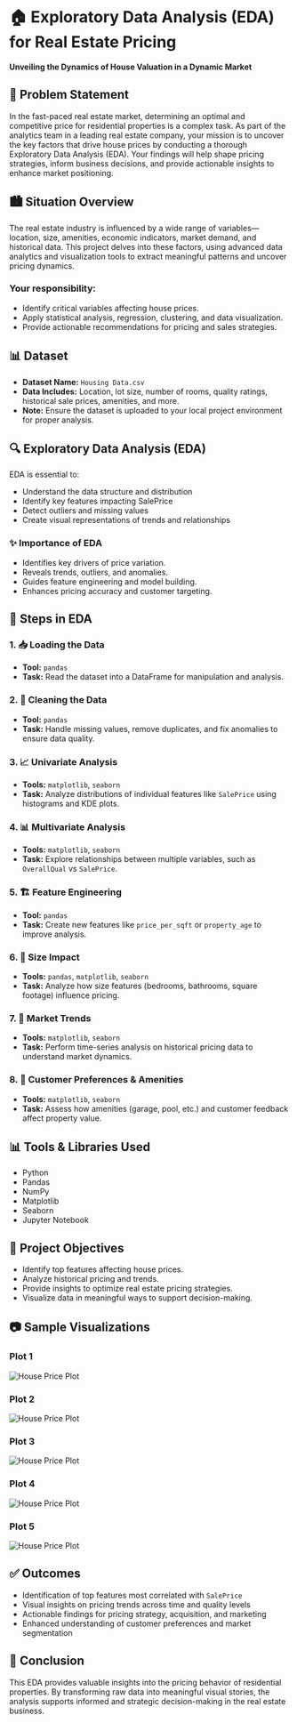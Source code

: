 # 🏠 Exploratory Data Analysis (EDA) for Real Estate Pricing
**Unveiling the Dynamics of House Valuation in a Dynamic Market**

## 📌 Problem Statement
In the fast-paced real estate market, determining an optimal and competitive price for residential properties is a complex task. As part of the analytics team in a leading real estate company, your mission is to uncover the key factors that drive house prices by conducting a thorough Exploratory Data Analysis (EDA). Your findings will help shape pricing strategies, inform business decisions, and provide actionable insights to enhance market positioning.

## 🏙️ Situation Overview
The real estate industry is influenced by a wide range of variables—location, size, amenities, economic indicators, market demand, and historical data. This project delves into these factors, using advanced data analytics and visualization tools to extract meaningful patterns and uncover pricing dynamics.

### Your responsibility:

* Identify critical variables affecting house prices.
* Apply statistical analysis, regression, clustering, and data visualization.
* Provide actionable recommendations for pricing and sales strategies.

## 📊 Dataset
- **Dataset Name:** `Housing Data.csv`
- **Data Includes:** Location, lot size, number of rooms, quality ratings, historical sale prices, amenities, and more.
- **Note:** Ensure the dataset is uploaded to your local project environment for proper analysis.


## 🔍 Exploratory Data Analysis (EDA)
EDA is essential to:
- Understand the data structure and distribution
- Identify key features impacting SalePrice
- Detect outliers and missing values
- Create visual representations of trends and relationships


### ✨ Importance of EDA
* Identifies key drivers of price variation.
* Reveals trends, outliers, and anomalies.
* Guides feature engineering and model building.
* Enhances pricing accuracy and customer targeting.

## 📌 Steps in EDA
### 1. 📥 **Loading the Data**
- **Tool:** `pandas`
- **Task:** Read the dataset into a DataFrame for manipulation and analysis.

### 2. 🧹 **Cleaning the Data**
- **Tool:** `pandas`
- **Task:** Handle missing values, remove duplicates, and fix anomalies to ensure data quality.


### 3. 📈 **Univariate Analysis**
- **Tools:** `matplotlib`, `seaborn`
- **Task:** Analyze distributions of individual features like `SalePrice` using histograms and KDE plots.

### 4. 📊 **Multivariate Analysis**
- **Tools:** `matplotlib`, `seaborn`
- **Task:** Explore relationships between multiple variables, such as `OverallQual` vs `SalePrice`.

### 5. 🏗️ **Feature Engineering**
- **Tool:** `pandas`
- **Task:** Create new features like `price_per_sqft` or `property_age` to improve analysis.


### 6. 📐 **Size Impact**
- **Tools:** `pandas`, `matplotlib`, `seaborn`
- **Task:** Analyze how size features (bedrooms, bathrooms, square footage) influence pricing.


### 7. 📆 **Market Trends**
- **Tools:** `matplotlib`, `seaborn`
- **Task:** Perform time-series analysis on historical pricing data to understand market dynamics.


### 8. 💬 **Customer Preferences & Amenities**
- **Tools:** `matplotlib`, `seaborn`
- **Task:** Assess how amenities (garage, pool, etc.) and customer feedback affect property value.

## 📊 Tools & Libraries Used

- Python
- Pandas
- NumPy
- Matplotlib
- Seaborn
- Jupyter Notebook

## 📌 Project Objectives
* Identify top features affecting house prices.
* Analyze historical pricing and trends.
* Provide insights to optimize real estate pricing strategies.
* Visualize data in meaningful ways to support decision-making.


## 📷 Sample Visualizations
### Plot 1
![House Price Plot](assets/plot1.png)

### Plot 2
![House Price Plot](assets/plot2.png)

### Plot 3
![House Price Plot](assets/plot3.png)

### Plot 4
![House Price Plot](assets/plot4.png)

### Plot 5
![House Price Plot](assets/plot5.png)

## ✅ Outcomes
- Identification of top features most correlated with `SalePrice`
- Visual insights on pricing trends across time and quality levels
- Actionable findings for pricing strategy, acquisition, and marketing
- Enhanced understanding of customer preferences and market segmentation

## 📌 Conclusion

This EDA provides valuable insights into the pricing behavior of residential properties. By transforming raw data into meaningful visual stories, the analysis supports informed and strategic decision-making in the real estate business.
